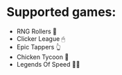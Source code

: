 # Supported games:

* RNG Rollers 🎲
* Clicker League 🖱
* Epic Tappers 👆
* Chicken Tycoon 🐣
* Legends Of Speed 🏃‍♂️
